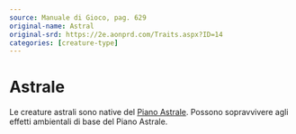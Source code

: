 ```yaml
---
source: Manuale di Gioco, pag. 629
original-name: Astral
original-srd: https://2e.aonprd.com/Traits.aspx?ID=14
categories: [creature-type]
---
```


# Astrale

Le creature astrali sono native del [Piano Astrale](/piani/piano-astrale).
Possono sopravvivere agli effetti ambientali di base del Piano Astrale.
